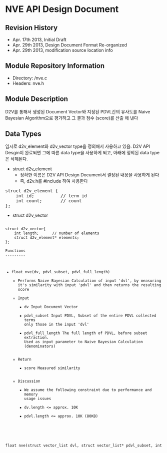NVE API Design Document
=======================

Revision History
----------------
- Apr. 17th 2013, Initial Draft
- Apr. 29th 2013, Design Document Format Re-organized
- Apr. 29th 2013, modification source location info


Module Repository Information
-----------------------------
- Directory: <src>/nve.c
- Headers: nve.h


Module Description
------------------
D2V를 통해서 생성된 Document Vector와 지정된 PDVL간의 유사도를 Naive Bayesian Algorithm으로 평가하고 그 결과 점수 (score)를 산출 해 낸다

Data Types
----------
임시로 d2v_element와 d2v_vector type을 정의해서 사용하고 있음. D2V API Desgin이 완료되면 그에 따른 data type을 사용하게 되고, 아래에 정의된 data type은 삭제된다.

- struct d2v_element
    - 정확한 이름은 D2V API Design Document서 결정된 내용을 사용하게 된다
    - 즉, d2v.h를 #include 하여 사용한다
<pre>
struct d2v_element {
	int id;          // term id
	int count;       // count
};
</pre>
- struct d2v_vector
<code>
struct d2v_vector{
	int length;      // number of elements
	struct d2v_element* elements;
};
</pre>
Functions
---------

- float nve(dv, pdvl_subset, pdvl_full_length)
    - Performs Naive Bayesian Calculation of input 'dvl', by measuring it's similarity with input 'pdvl' and then returns the resulting score 
    - Input
        - dv Input Document Vector
        - pdvl_subset Input PDVL, Subset of the entire PDVL collected terms only those in the input 'dvl'
        - pdvl_full_length The full length of PDVL, before subset extraction. Used as input parameter to Naive Bayesian Calculation (denominators) 
    - Return
        - score Measured similarity
    - Discussion
        - We assume the following constraint due to performance and memory usage issues 
        - dv.length <= approx. 10K 
        - pdvl.length <= approx. 10K (80KB) 
<pre>
float nve(struct vector_list dvl, struct vector_list* pdvl_subset, int pdvl_full_length);
</pre>
